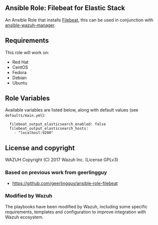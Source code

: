 Ansible Role: Filebeat for Elastic Stack
------------------------------------

An Ansible Role that installs [Filebeat](https://www.elastic.co/products/beats/filebeat), this can be used in conjunction with [ansible-wazuh-manager](https://github.com/wazuh/wazuh-ansible/ansible-wazuh-server).

Requirements
------------

This role will work on:
 * Red Hat
 * CentOS
 * Fedora
 * Debian
 * Ubuntu

Role Variables
--------------

Available variables are listed below, along with default values (see `defaults/main.yml`):

```
  filebeat_output_elasticsearch_enabled: false
  filebeat_output_elasticsearch_hosts:
    - "localhost:9200"

```

License and copyright
---------------------

WAZUH Copyright (C) 2017 Wazuh Inc. (License GPLv3)

### Based on previous work from geerlingguy

 - https://github.com/geerlingguy/ansible-role-filebeat

### Modified by Wazuh

The playbooks have been modified by Wazuh, including some specific requirements, templates and configuration to improve integration with Wazuh ecosystem.
